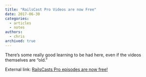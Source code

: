 ```yaml
---
title: "RailsCast Pro Videos are now Free"
date: 2017-06-30
categories:
  - articles
  - notes
authors:
  - chris
archived: true
---
```


There’s some really good learning to be had here, even if the videos themselves are “old.”

External link: [RailsCasts Pro episodes are now free!](http://railscasts.com/announcements/13 "external link")
